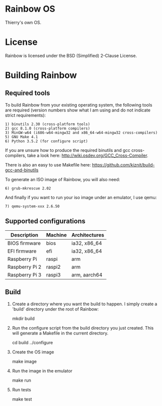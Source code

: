 Rainbow OS
==========

Thierry's own OS.


License
=======

Rainbow is licensed under the BSD (Simplified) 2-Clause License.


Building Rainbow
================

Required tools
--------------

To build Rainbow from your existing operating system, the following tools are
required (version numbers show what I am using and do not indicate strict
requirements):

    1) binutils 2.30 (cross-platform tools)
    2) gcc 8.1.0 (cross-platform compilers)
    3) MinGW-w64 (i686-w64-mingw32 and x86_64-w64-mingw32 cross-compilers)
    5) GNU Make 4.1
    6) Python 3.5.2 (for configure script)

If you are unsure how to produce the required binutils and gcc cross-compilers,
take a look here: http://wiki.osdev.org/GCC_Cross-Compiler.

There is also an easy to use Makefile here: https://github.com/kiznit/build-gcc-and-binutils

To generate an ISO image of Rainbow, you will also need:

    6) grub-mkrescue 2.02

And finally if you want to run your iso image under an emulator, I use qemu:

    7) qemu-system-xxx 2.6.50


Supported configurations
------------------------

| Description    | Machine   | Architectures |
|----------------|-----------|---------------|
| BIOS firmware  | bios      | ia32, x86_64  |
| EFI firmware   | efi       | ia32, x86_64  |
| Raspberry Pi   | raspi     | arm           |
| Raspberry Pi 2 | raspi2    | arm           |
| Raspberry Pi 3 | raspi3    | arm, aarch64  |


Build
-----

1) Create a directory where you want the build to happen. I simply create a 'build' directory under the root of Rainbow:

    mkdir build

2) Run the configure script from the build directory you just created. This will generate a Makefile in the current directory.

    cd build
    ../configure

3) Create the OS image

    make image

4) Run the image in the emulator

    make run

5) Run tests

    make test

